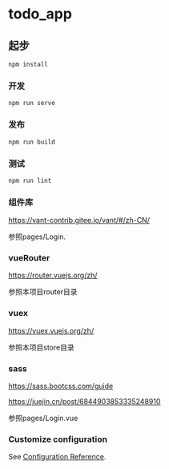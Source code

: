 # todo_app

## 起步
```
npm install
```

### 开发
```
npm run serve
```

### 发布
```
npm run build
```

### 测试
```
npm run lint
```

### 组件库
https://vant-contrib.gitee.io/vant/#/zh-CN/

参照pages/Login.
### vueRouter
https://router.vuejs.org/zh/

参照本项目router目录

### vuex
https://vuex.vuejs.org/zh/

参照本项目store目录

### sass
https://sass.bootcss.com/guide

https://juejin.cn/post/6844903853335248910

参照pages/Login.vue

### Customize configuration
See [Configuration Reference](https://cli.vuejs.org/config/).

